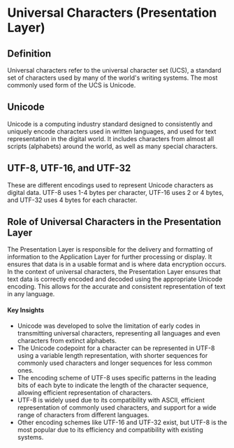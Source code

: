 # Universal Characters (Presentation Layer)

## Definition
Universal characters refer to the universal character set (UCS), a standard set of characters used by many of the world's writing systems. The most commonly used form of the UCS is Unicode.

## Unicode
Unicode is a computing industry standard designed to consistently and uniquely encode characters used in written languages, and used for text representation in the digital world. It includes characters from almost all scripts (alphabets) around the world, as well as many special characters.

## UTF-8, UTF-16, and UTF-32
These are different encodings used to represent Unicode characters as digital data. UTF-8 uses 1-4 bytes per character, UTF-16 uses 2 or 4 bytes, and UTF-32 uses 4 bytes for each character.

## Role of Universal Characters in the Presentation Layer
The Presentation Layer is responsible for the delivery and formatting of information to the Application Layer for further processing or display. It ensures that data is in a usable format and is where data encryption occurs. In the context of universal characters, the Presentation Layer ensures that text data is correctly encoded and decoded using the appropriate Unicode encoding. This allows for the accurate and consistent representation of text in any language.

#### Key Insights

- Unicode was developed to solve the limitation of early codes in transmitting universal characters, representing all languages and even characters from extinct alphabets.
- The Unicode codepoint for a character can be represented in UTF-8 using a variable length representation, with shorter sequences for commonly used characters and longer sequences for less common ones.
- The encoding scheme of UTF-8 uses specific patterns in the leading bits of each byte to indicate the length of the character sequence, allowing efficient representation of characters.
- UTF-8 is widely used due to its compatibility with ASCII, efficient representation of commonly used characters, and support for a wide range of characters from different languages.
- Other encoding schemes like UTF-16 and UTF-32 exist, but UTF-8 is the most popular due to its efficiency and compatibility with existing systems.